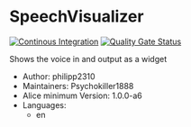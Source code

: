 # SpeechVisualizer

[![Continous Integration](https://gitlab.com/project-alice-assistant/skills/skill_SpeechVisualizer/badges/master/pipeline.svg)](https://gitlab.com/project-alice-assistant/skills/skill_SpeechVisualizer/pipelines/latest)
[![Quality Gate Status](https://sonarcloud.io/api/project_badges/measure?project=project-alice-assistant_skill_SpeechVisualizer&metric=alert_status)](https://sonarcloud.io/dashboard?id=project-alice-assistant_skill_SpeechVisualizer)

Shows the voice in and output as a widget

- Author: philipp2310
- Maintainers: Psychokiller1888
- Alice minimum Version: 1.0.0-a6
- Languages:
    - en

